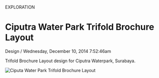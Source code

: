 <p class="type">EXPLORATION</p>

# Ciputra Water Park Trifold Brochure Layout

<p class="meta">Design  /  Wednesday, December 10, 2014 7:52:46am</p>

Trifold Brochure Layout design for Ciputra Waterpark, Surabaya.

![Ciputa Water Park Trifold Brochure Layout](https://farooq-agent.web.app/assets/images/works/details/16-ciputa-water-park-trifold-brochure-layout/25-behance_layout.jpg)
